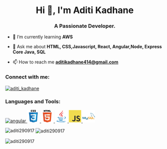 <h1 align="center">Hi 👋, I'm Aditi Kadhane</h1>
<h3 align="center">A Passionate Developer.</h3>


- 🌱 I’m currently learning **AWS**

- 💬 Ask me about **HTML, CSS,Javascript, React, Angular,Node, Express Core Java, SQL**

- 📫 How to reach me **aditikadhane414@gmail.com**

<h3 align="left">Connect with me:</h3>
<p align="left">
<a href="https://instagram.com/aditi_kadhane" target="blank"><img align="center" src="https://raw.githubusercontent.com/rahuldkjain/github-profile-readme-generator/master/src/images/icons/Social/instagram.svg" alt="aditi_kadhane" height="30" width="40" /></a>
</p>

<h3 align="left">Languages and Tools:</h3>
<p align="left"> <a href="https://angular.io" target="_blank" rel="noreferrer"> <img src="https://angular.io/assets/images/logos/angular/angular.svg" alt="angular" width="40" height="40"/> </a> <a href="https://www.w3schools.com/css/" target="_blank" rel="noreferrer"> <img src="https://raw.githubusercontent.com/devicons/devicon/master/icons/css3/css3-original-wordmark.svg" alt="css3" width="40" height="40"/> </a> <a href="https://www.w3.org/html/" target="_blank" rel="noreferrer"> <img src="https://raw.githubusercontent.com/devicons/devicon/master/icons/html5/html5-original-wordmark.svg" alt="html5" width="40" height="40"/> </a> <a href="https://www.java.com" target="_blank" rel="noreferrer"> <img src="https://raw.githubusercontent.com/devicons/devicon/master/icons/java/java-original.svg" alt="java" width="40" height="40"/> </a> <a href="https://developer.mozilla.org/en-US/docs/Web/JavaScript" target="_blank" rel="noreferrer"> <img src="https://raw.githubusercontent.com/devicons/devicon/master/icons/javascript/javascript-original.svg" alt="javascript" width="40" height="40"/> </a> <a href="https://www.mysql.com/" target="_blank" rel="noreferrer"> <img src="https://raw.githubusercontent.com/devicons/devicon/master/icons/mysql/mysql-original-wordmark.svg" alt="mysql" width="40" height="40"/> </a> </p>

<p><img align="left" src="https://github-readme-stats.vercel.app/api/top-langs?username=aditi290917&show_icons=true&locale=en&layout=compact" alt="aditi290917" /></p>

<p>&nbsp;<img align="center" src="https://github-readme-stats.vercel.app/api?username=aditi290917&show_icons=true&locale=en" alt="aditi290917" /></p>

<p><img align="center" src="https://github-readme-streak-stats.herokuapp.com/?user=aditi290917&" alt="aditi290917" /></p>
